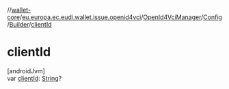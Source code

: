 //[wallet-core](../../../../../index.md)/[eu.europa.ec.eudi.wallet.issue.openid4vci](../../../index.md)/[OpenId4VciManager](../../index.md)/[Config](../index.md)/[Builder](index.md)/[clientId](client-id.md)

# clientId

[androidJvm]\
var [clientId](client-id.md): [String](https://kotlinlang.org/api/latest/jvm/stdlib/kotlin/-string/index.html)?
